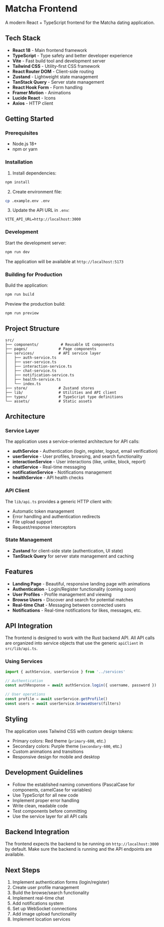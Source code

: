 # Matcha Frontend

A modern React + TypeScript frontend for the Matcha dating application.

## Tech Stack

- **React 18** - Main frontend framework
- **TypeScript** - Type safety and better developer experience
- **Vite** - Fast build tool and development server
- **Tailwind CSS** - Utility-first CSS framework
- **React Router DOM** - Client-side routing
- **Zustand** - Lightweight state management
- **TanStack Query** - Server state management
- **React Hook Form** - Form handling
- **Framer Motion** - Animations
- **Lucide React** - Icons
- **Axios** - HTTP client

## Getting Started

### Prerequisites

- Node.js 18+
- npm or yarn

### Installation

1. Install dependencies:

```bash
npm install
```

2. Create environment file:

```bash
cp .example.env .env
```

3. Update the API URL in `.env`:

```
VITE_API_URL=http://localhost:3000
```

### Development

Start the development server:

```bash
npm run dev
```

The application will be available at `http://localhost:5173`

### Building for Production

Build the application:

```bash
npm run build
```

Preview the production build:

```bash
npm run preview
```

## Project Structure

```
src/
├── components/          # Reusable UI components
├── pages/              # Page components
├── services/           # API service layer
│   ├── auth-service.ts
│   ├── user-service.ts
│   ├── interaction-service.ts
│   ├── chat-service.ts
│   ├── notification-service.ts
│   ├── health-service.ts
│   └── index.ts
├── store/              # Zustand stores
├── lib/                # Utilities and API client
├── types/              # TypeScript type definitions
└── assets/             # Static assets
```

## Architecture

### Service Layer

The application uses a service-oriented architecture for API calls:

- **authService** - Authentication (login, register, logout, email verification)
- **userService** - User profiles, browsing, and search functionality
- **interactionService** - User interactions (like, unlike, block, report)
- **chatService** - Real-time messaging
- **notificationService** - Notifications management
- **healthService** - API health checks

### API Client

The `lib/api.ts` provides a generic HTTP client with:

- Automatic token management
- Error handling and authentication redirects
- File upload support
- Request/response interceptors

### State Management

- **Zustand** for client-side state (authentication, UI state)
- **TanStack Query** for server state management and caching

## Features

- **Landing Page** - Beautiful, responsive landing page with animations
- **Authentication** - Login/Register functionality (coming soon)
- **User Profiles** - Profile management and viewing
- **Browse Users** - Discover and search for potential matches
- **Real-time Chat** - Messaging between connected users
- **Notifications** - Real-time notifications for likes, messages, etc.

## API Integration

The frontend is designed to work with the Rust backend API. All API calls are
organized into service objects that use the generic `apiClient` in
`src/lib/api.ts`.

### Using Services

```typescript
import { authService, userService } from '../services'

// Authentication
const authResponse = await authService.login({ username, password })

// User operations
const profile = await userService.getProfile()
const users = await userService.browseUsers(filters)
```

## Styling

The application uses Tailwind CSS with custom design tokens:

- Primary colors: Red theme (`primary-600`, etc.)
- Secondary colors: Purple theme (`secondary-600`, etc.)
- Custom animations and transitions
- Responsive design for mobile and desktop

## Development Guidelines

- Follow the established naming conventions (PascalCase for components,
  camelCase for variables)
- Use TypeScript for all new code
- Implement proper error handling
- Write clean, readable code
- Test components before committing
- Use the service layer for all API calls

## Backend Integration

The frontend expects the backend to be running on `http://localhost:3000` by
default. Make sure the backend is running and the API endpoints are available.

## Next Steps

1. Implement authentication forms (login/register)
2. Create user profile management
3. Build the browse/search functionality
4. Implement real-time chat
5. Add notifications system
6. Set up WebSocket connections
7. Add image upload functionality
8. Implement location services
